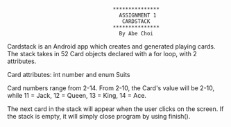                                       ***************
                                        ASSIGNMENT 1
                                         CARDSTACK
                                      ***************
                                        By Abe Choi


Cardstack is an Android app which creates and generated playing cards. The 
stack takes in 52 Card objects declared with a for loop, with 2 attributes.

Card attributes: int number and enum Suits

Card numbers range from 2-14. From 2-10, the Card's value will be 2-10, while 
11 = Jack, 12 = Queen, 13 = King, 14 = Ace.

The next card in the stack will appear when the user clicks on the screen. If 
the stack is empty, it will simply close program by using finish().



